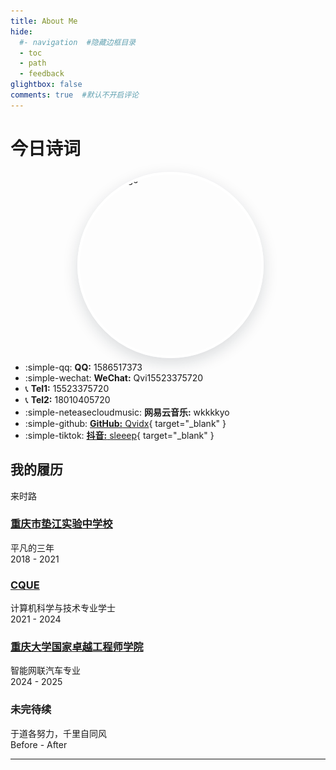 ```yaml
---
title: About Me
hide:
  #- navigation  #隐藏边框目录
  - toc
  - path
  - feedback
glightbox: false
comments: true  #默认不开启评论
---
```

<script src="https://sdk.jinrishici.com/v2/browser/jinrishici.js" charset="utf-8"></script>
# <span id="jinrishici-sentence" class="center">今日诗词</span>

<div class="flip-container">
<div class="image-container">
    <img src="https://avatars.githubusercontent.com/u/155136161?s=400&u=c443d94617f3997d385efdf2231740294d9eafbf&v=4" alt="Back Image">
    <img src="../../images/照骗.JPG" alt="Front Image">
</div>
</div>
<style>
    .flip-container {
    position: relative;
    width: 290px;
    height: 290px;
    margin: 10px auto;
    display: flex;
    align-items: flex-start;
    /* 对齐顶部 */
    justify-content: flex-end;
    /* 将文字放置右上角 */
    }
    .image-container {
        position: relative;
        position: relative;
        width: 290px;
        height: 290px;
    }
    .image-container img {
        position: absolute;
        top: 0;
        left: 0;
        width: 100%;
        height: 100%;
        object-fit: cover;    /* 图片填满容器 */
        border-radius: 50%;
        border: 4px solid #ffffff; /* 白色边框 */
        box-shadow: 0 8px 24px rgba(14, 30, 37, 0.15); /* 阴影 */
        backface-visibility: hidden; /* 隐藏背面 */
        transition: transform 0.6s ease-in-out; /* 仅对transform过渡 */
    }
    .image-container img:first-child {
        z-index: 1;
        backface-visibility: hidden;
    }
    .image-container img:last-child {
        z-index: 0;
        transform: rotateY(180deg);
        backface-visibility: hidden;
    }
    .image-container:hover img:first-child {
        transform: rotateY(180deg);
        z-index: 2;
    }
    .image-container:hover img:last-child {
        transform: rotateY(0deg);
        z-index: 3;
    }
</style>


<!-- script src="https://sdk.jinrishici.com/v2/browser/jinrishici.js" charset="utf-8" ></script>-->

<div class="grid cards" markdown>

- :simple-qq: __QQ:__ 1586517373
- :simple-wechat: __WeChat:__ Qvi15523375720
- :telephone_receiver: __Tel1:__ 15523375720
- :telephone_receiver: __Tel2:__ 18010405720
- :simple-neteasecloudmusic: __网易云音乐:__ wkkkkyo
- :simple-github: [__GitHub:__ Qvidx](https://github.com/Qvidx){ target="_blank" }
- :simple-tiktok: [__抖音:__ sleeep](https://www.douyin.com/user/MS4wLjABAAAAHUzLA-zgJikwHAtsf7V083S7zfaa5CSlR2EOR6XNSVI?from_tab_name=main){ target="_blank" }
</div>



## 我的履历

<section class="qualification section">
    <div class="qualification__container container">
        <div class="qualification__tabs">
            <div class="qualification__button button--flex qualification__active" data-target='#education'>
                <iconify-icon icon="fluent:hat-graduation-12-regular" class="qualification__icon"></iconify-icon>
                来时路
            </div>
        </div>       
        <div class="qualification__sections">
            <!-- 教育经历时间线 -->
            <div class="qualification__content qualification__active" data-content id="education">
                <!-- 时间线项目 -->
                <div class="qualification__data">
                    <div>
                        <h3 class="qualification__title">
                        <a href="https://baike.baidu.com/item/%E9%87%8D%E5%BA%86%E5%B8%82%E5%9E%AB%E6%B1%9F%E5%AE%9E%E9%AA%8C%E4%B8%AD%E5%AD%A6%E6%A0%A1/19829123" target="_blank">重庆市垫江实验中学校</a>
                        </h3>
                        <span class="qualification__subtitle">平凡的三年</span>
                        <div class="qualification__calendar">
                            <iconify-icon icon="tabler:calendar" aria-hidden="true"></iconify-icon>
                            <span class="qualification__date">2018 - 2021</span>
                        </div>
                    </div>
                    <div>
                        <span class="qualification__rounder"></span>
                        <span class="qualification__line"></span>
                    </div>
                </div>
                <div class="qualification__data">
                    <div></div>
                    <div>
                        <span class="qualification__rounder"></span>
                        <span class="qualification__line"></span>
                    </div>
                    <div>
                        <h3 class="qualification__title">
                        <a href="https://www.cque.edu.cn/" target="_blank">CQUE</a>
                        </h3>
                        <span class="qualification__subtitle">计算机科学与技术专业学士</span>
                        <div class="qualification__calendar">
                            <iconify-icon icon="tabler:calendar" aria-hidden="true"></iconify-icon>
                            <span class="qualification__date">2021 - 2024</span>
                        </div>
                    </div>
                </div>
                <div class="qualification__data">
                    <div>
                        <h3 class="qualification__title">
                        <a href="https://eie.cqu.edu.cn/index.htm" target="_blank">重庆大学国家卓越工程师学院</a>
                        </h3>
                        <span class="qualification__subtitle">智能网联汽车专业</span>
                        <div class="qualification__calendar">
                            <iconify-icon icon="tabler:calendar" aria-hidden="true"></iconify-icon>
                            <span class="qualification__date">2024 - 2025</span>
                        </div>
                    </div>
                    <div>
                        <span class="qualification__rounder"></span>
                        <span class="qualification__line"></span>
                    </div>
                </div>
                <div class="qualification__data">
                    <div></div>
                    <div>
                        <span class="qualification__rounder"></span>
                        <span class="qualification__line"></span>
                    </div>
                    <div>
                        <h3 class="qualification__title">未完待续</h3>
                        <span class="qualification__subtitle">于道各努力，千里自同风</span>
                        <div class="qualification__calendar">
                            <iconify-icon icon="tabler:calendar" aria-hidden="true"></iconify-icon>
                            <span class="qualification__date">Before - After</span>
                        </div>
                    </div>
                </div>
            </div>
        </div>
    </div>
</section>
<HR style="FILTER: progid:DXImageTransform.Microsoft.Shadow(color:#608DBD,direction:145,strength:15)" width="100%" color=#009485 SIZE=1>